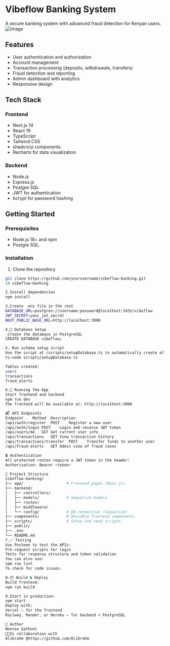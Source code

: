 # Vibeflow Banking System

A secure banking system with advanced fraud detection for Kenyan users.
![image](https://github.com/user-attachments/assets/768a9c33-7a95-4132-a4be-6ec6f80a7118)

## Features

- User authentication and authorization
- Account management
- Transaction processing (deposits, withdrawals, transfers)
- Fraud detection and reporting
- Admin dashboard with analytics
- Responsive design

## Tech Stack

### Frontend
- Next.js 14
- React 19
- TypeScript
- Tailwind CSS
- shadcn/ui components
- Recharts for data visualization

### Backend
- Node.js
- Express.js
- Postgre SQL
- JWT for authentication
- bcrypt for password hashing

## Getting Started

### Prerequisites
- Node.js 18+ and npm
- Postgre SQL

### Installation

1. Clone the repository
```bash
git clone https://github.com/yourusername/vibeflow-banking.git
cd vibeflow-banking  

2.Install dependencies
npm install

3.Create .env file in the root
DATABASE_URL=postgres://username:password@localhost:5432/vibeflow
JWT_SECRET=your_jwt_secret
NEXT_PUBLIC_BASE_URL=http://localhost:3000

4.🧾 Database Setup
 Create the database in PostgreSQL
CREATE DATABASE vibeflow;

5. Run schema setup script
Use the script at /scripts/setupDatabase.ts to automatically create all required tables:
ts-node scripts/setupDatabase.ts

Tables created:
users
transactions
fraud_alerts

6.🚀 Running the App
Start frontend and backend
npm run dev
The frontend will be available at: http://localhost:3000

📬 API Endpoints
Endpoint	Method	Description
/api/auth/register	POST	Register a new user
/api/auth/login	POST	Login and receive JWT token
/api/users/me	GET	Get current user info
/api/transactions	GET	View transaction history
/api/transactions/transfer	POST	Transfer funds to another user
/api/fraud-alerts	GET	Admin view of fraud cases

🔒 Authentication
All protected routes require a JWT token in the header:
Authorization: Bearer <token>

🧰 Project Structure
vibeflow-banking/
├── app/                   # Frontend pages (Next.js)
├── backend/
│   ├── controllers/
│   ├── models/            # Sequelize models
│   ├── routes/
│   ├── middleware/
│   └── config/            # DB connection (Sequelize)
├── components/            # Reusable frontend components
├── scripts/               # Setup and seed scripts
├── public/
├── .env
└── README.md
7.✅ Testing
Use Postman to test the APIs:
Pre-request scripts for login
Tests for response structure and token validation
You can also use:
npm run lint
To check for code issues.

8.📦 Build & Deploy
Build frontend:
npm run build

9.Start in production:
npm start
Deploy with:
Vercel – for the frontend
Railway, Render, or Heroku – for backend + PostgreSQL

📝 Author
Nonnie Gathoni
🤝🏽In collaboration with
Alibrahm @https://github.com/Alibrahm


